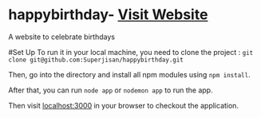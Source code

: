 # happybirthday-  [Visit Website](http://www.happybday.co)
A website to celebrate birthdays

#Set Up
To run it in your local machine, you need to clone the project : `git clone git@github.com:Superjisan/happybirthday.git`

Then, go into the directory and install all npm modules using `npm install`.

After that, you can run `node app` or `nodemon app` to run the app.

Then visit [localhost:3000](http://localhost:3000/) in your browser to checkout the application.

